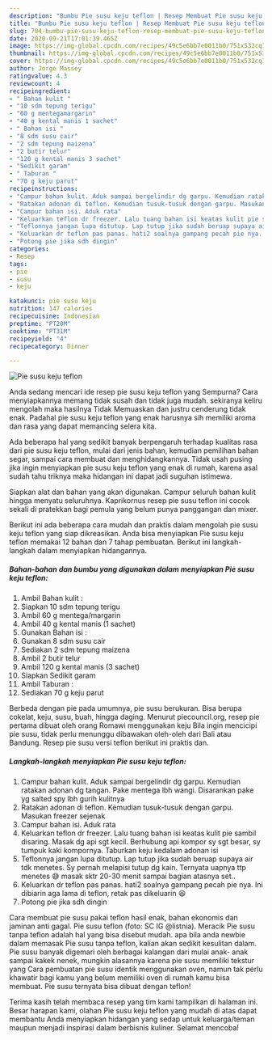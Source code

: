 ```yaml
---
description: "Bumbu Pie susu keju teflon | Resep Membuat Pie susu keju teflon Yang Mudah Dan Praktis"
title: "Bumbu Pie susu keju teflon | Resep Membuat Pie susu keju teflon Yang Mudah Dan Praktis"
slug: 704-bumbu-pie-susu-keju-teflon-resep-membuat-pie-susu-keju-teflon-yang-mudah-dan-praktis
date: 2020-09-21T17:01:39.465Z
image: https://img-global.cpcdn.com/recipes/49c5e6bb7e0011b0/751x532cq70/pie-susu-keju-teflon-foto-resep-utama.jpg
thumbnail: https://img-global.cpcdn.com/recipes/49c5e6bb7e0011b0/751x532cq70/pie-susu-keju-teflon-foto-resep-utama.jpg
cover: https://img-global.cpcdn.com/recipes/49c5e6bb7e0011b0/751x532cq70/pie-susu-keju-teflon-foto-resep-utama.jpg
author: Jorge Massey
ratingvalue: 4.3
reviewcount: 4
recipeingredient:
- " Bahan kulit "
- "10 sdm tepung terigu"
- "60 g mentegamargarin"
- "40 g kental manis 1 sachet"
- " Bahan isi "
- "8 sdm susu cair"
- "2 sdm tepung maizena"
- "2 butir telur"
- "120 g kental manis 3 sachet"
- "Sedikit garam"
- " Taburan "
- "70 g keju parut"
recipeinstructions:
- "Campur bahan kulit. Aduk sampai bergelindir dg garpu. Kemudian ratakan adonan dg tangan. Pake mentega lbh wangi. Disarankan pake yg salted spy lbh gurih kulitnya"
- "Ratakan adonan di teflon. Kemudian tusuk-tusuk dengan garpu. Masukan freezer sejenak"
- "Campur bahan isi. Aduk rata"
- "Keluarkan teflon dr freezer. Lalu tuang bahan isi keatas kulit pie sambil disaring. Masak dg api sgt kecil. Berhubung api kompor sy sgt besar, sy tumpuk kaki kompornya. Taburkan keju kedalam adonan isi"
- "Teflonnya jangan lupa ditutup. Lap tutup jika sudah beruap supaya air tdk menetes. Sy pernah melapisi tutup dg kain. Ternyata uapnya ttp menetes 😅 masak sktr 20-30 menit sampai bagian atasnya set.."
- "Keluarkan dr teflon pas panas. hati2 soalnya gampang pecah pie nya. Ini dibiarin aga lama di teflon, retak pas dikeluarin 😆"
- "Potong pie jika sdh dingin"
categories:
- Resep
tags:
- pie
- susu
- keju

katakunci: pie susu keju 
nutrition: 147 calories
recipecuisine: Indonesian
preptime: "PT20M"
cooktime: "PT31M"
recipeyield: "4"
recipecategory: Dinner

---
```



![Pie susu keju teflon](https://img-global.cpcdn.com/recipes/49c5e6bb7e0011b0/751x532cq70/pie-susu-keju-teflon-foto-resep-utama.jpg)

Anda sedang mencari ide resep pie susu keju teflon yang Sempurna? Cara menyiapkannya memang tidak susah dan tidak juga mudah. sekiranya keliru mengolah maka hasilnya Tidak Memuaskan dan justru cenderung tidak enak. Padahal pie susu keju teflon yang enak harusnya sih memiliki aroma dan rasa yang dapat memancing selera kita.

Ada beberapa hal yang sedikit banyak berpengaruh terhadap kualitas rasa dari pie susu keju teflon, mulai dari jenis bahan, kemudian pemilihan bahan segar, sampai cara membuat dan menghidangkannya. Tidak usah pusing jika ingin menyiapkan pie susu keju teflon yang enak di rumah, karena asal sudah tahu triknya maka hidangan ini dapat jadi suguhan istimewa.

Siapkan alat dan bahan yang akan digunakan. Campur seluruh bahan kulit hingga menyatu seluruhnya. Kaprikornus resep pie susu teflon ini cocok sekali di pratekkan bagi pemula yang belum punya panggangan dan mixer.


Berikut ini ada beberapa cara mudah dan praktis dalam mengolah pie susu keju teflon yang siap dikreasikan. Anda bisa menyiapkan Pie susu keju teflon memakai 12 bahan dan 7 tahap pembuatan. Berikut ini langkah-langkah dalam menyiapkan hidangannya.

<!--inarticleads1-->

##### Bahan-bahan dan bumbu yang digunakan dalam menyiapkan Pie susu keju teflon:

1. Ambil  Bahan kulit :
1. Siapkan 10 sdm tepung terigu
1. Ambil 60 g mentega/margarin
1. Ambil 40 g kental manis (1 sachet)
1. Gunakan  Bahan isi :
1. Gunakan 8 sdm susu cair
1. Sediakan 2 sdm tepung maizena
1. Ambil 2 butir telur
1. Ambil 120 g kental manis (3 sachet)
1. Siapkan Sedikit garam
1. Ambil  Taburan :
1. Sediakan 70 g keju parut


Berbeda dengan pie pada umumnya, pie susu berukuran. Bisa berupa cokelat, keju, susu, buah, hingga daging. Menurut piecouncil.org, resep pie pertama dibuat oleh orang Romawi menggunakan keju Bila ingin mencicipi pie susu, tidak perlu menunggu dibawakan oleh-oleh dari Bali atau Bandung. Resep pie susu versi teflon berikut ini praktis dan. 

<!--inarticleads2-->

##### Langkah-langkah menyiapkan Pie susu keju teflon:

1. Campur bahan kulit. Aduk sampai bergelindir dg garpu. Kemudian ratakan adonan dg tangan. Pake mentega lbh wangi. Disarankan pake yg salted spy lbh gurih kulitnya
1. Ratakan adonan di teflon. Kemudian tusuk-tusuk dengan garpu. Masukan freezer sejenak
1. Campur bahan isi. Aduk rata
1. Keluarkan teflon dr freezer. Lalu tuang bahan isi keatas kulit pie sambil disaring. Masak dg api sgt kecil. Berhubung api kompor sy sgt besar, sy tumpuk kaki kompornya. Taburkan keju kedalam adonan isi
1. Teflonnya jangan lupa ditutup. Lap tutup jika sudah beruap supaya air tdk menetes. Sy pernah melapisi tutup dg kain. Ternyata uapnya ttp menetes 😅 masak sktr 20-30 menit sampai bagian atasnya set..
1. Keluarkan dr teflon pas panas. hati2 soalnya gampang pecah pie nya. Ini dibiarin aga lama di teflon, retak pas dikeluarin 😆
1. Potong pie jika sdh dingin


Cara membuat pie susu pakai teflon hasil enak, bahan ekonomis dan jaminan anti gagal. Pie susu teflon (foto: SC IG @listnia). Meracik Pie susu tanpa teflon adalah hal yang bisa disebut mudah. apa bila anda newbie dalam memasak Pie susu tanpa teflon, kalian akan sedikit kesulitan dalam. Pie susu banyak digemari oleh berbagai kalangan dari mulai anak- anak sampai kakek nenek, mungkin alasannya karena pie susu memiliki tekstur yang Cara pembuatan pie susu identik menggunakan oven, namun tak perlu khawatir bagi kamu yang belum memiliki oven di rumah kamu bisa membuat. Pie susu ternyata bisa dibuat dengan teflon! 

Terima kasih telah membaca resep yang tim kami tampilkan di halaman ini. Besar harapan kami, olahan Pie susu keju teflon yang mudah di atas dapat membantu Anda menyiapkan hidangan yang sedap untuk keluarga/teman maupun menjadi inspirasi dalam berbisnis kuliner. Selamat mencoba!
